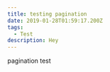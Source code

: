 ```yaml
---
title: testing pagination
date: 2019-01-28T01:59:17.200Z
tags:
  - Test
description: Hey
---
```

pagination test
